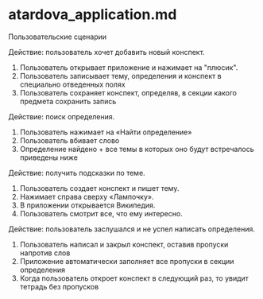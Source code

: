 # atardova_application.md

Пользовательские сценарии

Действие: пользователь хочет добавить новый конспект.
1)	Пользователь открывает приложение и нажимает на "плюсик".
2)	Пользователь записывает тему, определения и конспект в специально отведенных полях
3)	Пользователь сохраняет конспект, определяв, в секции какого предмета сохранить запись

Действие: поиск определения.
1)	Пользователь нажимает на «Найти определение»
2)	Пользователь вбивает слово
3)	Определение найдено + все темы в которых оно будут встречалось приведены ниже

Действие: получить подсказки по теме.
1)	Пользователь создает конспект и пишет тему.
2)	Нажимает справа сверху «Лампочку».
3)	В приложении открывается Википедия.
4)	Пользователь смотрит все, что ему интересно.

Действие: пользователь заслушался и не успел написать определения.
1)	Пользователь написал и закрыл конспект, оставив пропуски напротив слов
2)	Приложение автоматически заполняет все пропуски в секции определения
3)	Когда пользователь откроет конспект в следующий раз, то увидит тетрадь без пропусков
